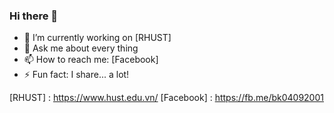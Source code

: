 ### Hi there 👋

- 🔭 I’m currently working on [RHUST]
- 💬 Ask me about every thing
- 📫 How to reach me: [Facebook]
- ⚡ Fun fact: I share... a lot!

<!--**sonbk040901/sonbk040901** is a ✨ _special_ ✨ repository because its `README.md` (this file) appears on your GitHub profile.

Here are some ideas to get you started:

- 🔭 I’m currently working on ...
- 🌱 I’m currently learning ...
- 👯 I’m looking to collaborate on ...
- 🤔 I’m looking for help with ...
- 💬 Ask me about ...
- 📫 How to reach me: ...
- 😄 Pronouns: ...
- ⚡ Fun fact: ...-->
 [RHUST] : https://www.hust.edu.vn/
 [Facebook] : https://fb.me/bk04092001
